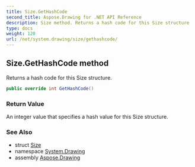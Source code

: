 ```yaml
---
title: Size.GetHashCode
second_title: Aspose.Drawing for .NET API Reference
description: Size method. Returns a hash code for this Size structure
type: docs
weight: 120
url: /net/system.drawing/size/gethashcode/
---
```

## Size.GetHashCode method

Returns a hash code for this Size structure.

```csharp
public override int GetHashCode()
```

### Return Value

An integer value that specifies a hash value for this Size structure.

### See Also

* struct [Size](../)
* namespace [System.Drawing](../../size/)
* assembly [Aspose.Drawing](../../../)


